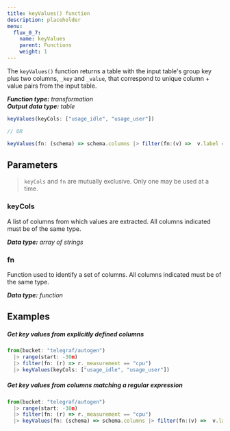 ```yaml
---
title: keyValues() function
description: placeholder
menu:
  flux_0_7:
    name: keyValues
    parent: Functions
    weight: 1
---
```


The `keyValues()` function returns a table with the input table's group key plus two columns,
`_key` and `_value`, that correspond to unique column + value pairs from the input table.

_**Function type:** transformation_  
_**Output data type:** table_

```js
keyValues(keyCols: ["usage_idle", "usage_user"])

// OR

keyValues(fn: (schema) => schema.columns |> filter(fn:(v) =>  v.label =~ /usage_.*/))
```

## Parameters

> `keyCols` and `fn` are mutually exclusive. Only one may be used at a time.

### keyCols
A list of columns from which values are extracted.
All columns indicated must be of the same type.

_**Data type:** array of strings_

### fn
Function used to identify a set of columns.
All columns indicated must be of the same type.

_**Data type:** function_

## Examples

##### Get key values from explicitly defined columns
```js
from(bucket: "telegraf/autogen")
  |> range(start: -30m)
  |> filter(fn: (r) => r._measurement == "cpu")
  |> keyValues(keyCols: ["usage_idle", "usage_user"])
```

##### Get key values from columns matching a regular expression
```js
from(bucket: "telegraf/autogen")
  |> range(start: -30m)
  |> filter(fn: (r) => r._measurement == "cpu")
  |> keyValues(fn: (schema) => schema.columns |> filter(fn:(v) =>  v.label =~ /usage_.*/))
```
